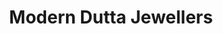---
title: "Modern Dutta Jewellers"
url: /dumdum-cantonment/modern-dutta-jewellers/
shop: jewelry
---
